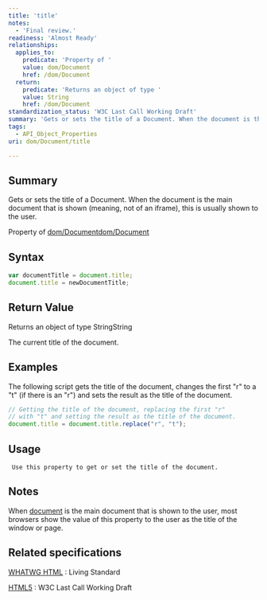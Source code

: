 ```yaml
---
title: 'title'
notes:
  - 'Final review.'
readiness: 'Almost Ready'
relationships:
  applies_to:
    predicate: 'Property of '
    value: dom/Document
    href: /dom/Document
  return:
    predicate: 'Returns an object of type '
    value: String
    href: /dom/Document
standardization_status: 'W3C Last Call Working Draft'
summary: 'Gets or sets the title of a Document. When the document is the main document that is shown (meaning, not of an iframe), this is usually shown to the user.'
tags:
  - API_Object_Properties
uri: dom/Document/title

---
```

## Summary

Gets or sets the title of a Document. When the document is the main document that is shown (meaning, not of an iframe), this is usually shown to the user.

Property of [dom/Document](/dom/Document)[dom/Document](/dom/Document)

## Syntax

``` js
var documentTitle = document.title;
document.title = newDocumentTitle;
```

## Return Value

Returns an object of type StringString

The current title of the document.

## Examples

The following script gets the title of the document, changes the first "r" to a "t" (if there is an "r") and sets the result as the title of the document.

``` js
// Getting the title of the document, replacing the first "r"
// with "t" and setting the result as the title of the document.
document.title = document.title.replace("r", "t");
```

## Usage

     Use this property to get or set the title of the document.

## Notes

When [document](/dom/Document) is the main document that is shown to the user, most browsers show the value of this property to the user as the title of the window or page.

## Related specifications

[WHATWG HTML](http://www.whatwg.org/specs/web-apps/current-work/multipage/dom.html#document.title)
:   Living Standard

[HTML5](http://www.w3.org/TR/html5/dom.html#document.title)
:   W3C Last Call Working Draft

